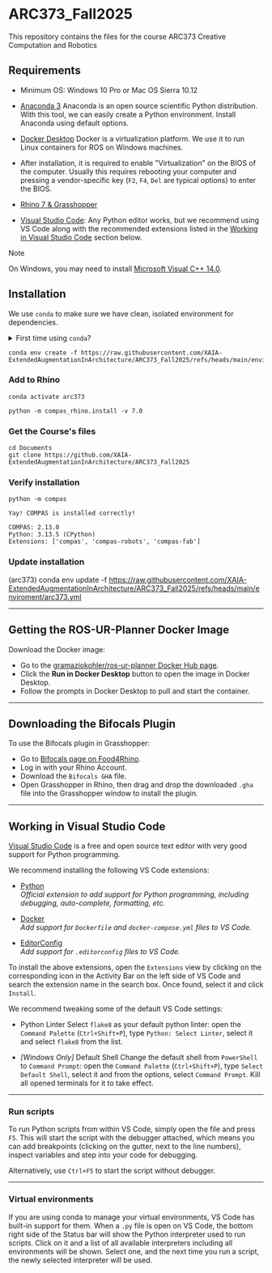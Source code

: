 # ARC373_Fall2025
This repository contains the files for the course ARC373 Creative Computation and Robotics 

## Requirements

* Minimum OS: Windows 10 Pro or Mac OS Sierra 10.12
* [Anaconda 3](https://www.anaconda.com/distribution/) Anaconda is an open source scientific Python distribution. With this tool, we can easily create a Python environment. Install Anaconda using default options.
* [Docker Desktop](https://www.docker.com/products/docker-desktop) Docker is a virtualization platform. We use it to run Linux containers for ROS on Windows machines. 
* After installation, it is required to enable "Virtualization" on the BIOS of the computer. Usually this requires rebooting your computer and pressing a vendor-specific key (`F2`, `F4`, `Del` are typical options) to enter the BIOS.

* [Rhino 7 & Grasshopper](https://www.rhino3d.com/download)
* [Visual Studio Code](https://code.visualstudio.com/): Any Python editor works, but we recommend using VS Code along with the recommended extensions listed in the [Working in Visual Studio Code](#working-in-visual-studio-code) section below.


> [!NOTE]  
> On Windows, you may need to install [Microsoft Visual C++ 14.0](https://www.scivision.dev/python-windows-visual-c-14-required/).


## Installation

We use `conda` to make sure we have clean, isolated environment for dependencies.

<details><summary>First time using <code>conda</code>?</summary>
<p>

Make sure you run this at least once:

    conda config --add channels conda-forge

</p>
</details>

    conda env create -f https://raw.githubusercontent.com/XAIA-ExtendedAugmentationInArchitecture/ARC373_Fall2025/refs/heads/main/enviroment/arc373.yml

### Add to Rhino

    conda activate arc373
    
    python -m compas_rhino.install -v 7.0 

### Get the Course's files

    cd Documents
    git clone https://github.com/XAIA-ExtendedAugmentationInArchitecture/ARC373_Fall2025

### Verify installation

    python -m compas

    Yay! COMPAS is installed correctly!

    COMPAS: 2.13.0
    Python: 3.13.5 (CPython)
    Extensions: ['compas', 'compas-robots', 'compas-fab']

### Update installation


(arc373) conda env update -f https://raw.githubusercontent.com/XAIA-ExtendedAugmentationInArchitecture/ARC373_Fall2025/refs/heads/main/enviroment/arc373.yml 


---

## Getting the ROS-UR-Planner Docker Image

Download the Docker image:

- Go to the [gramaziokohler/ros-ur-planner Docker Hub page](https://hub.docker.com/r/gramaziokohler/ros-ur-planner).
- Click the **Run in Docker Desktop** button to open the image in Docker Desktop.
- Follow the prompts in Docker Desktop to pull and start the container.

---

## Downloading the Bifocals Plugin

To use the Bifocals plugin in Grasshopper:

- Go to [Bifocals page on Food4Rhino](https://www.food4rhino.com/en/app/bifocals).
- Log in with your Rhino Account.
- Download the `Bifocals GHA` file.
- Open Grasshopper in Rhino, then drag and drop the downloaded `.gha` file into the Grasshopper window to install the plugin.

---

## Working in Visual Studio Code

[Visual Studio Code](https://code.visualstudio.com/) is a free and open source text editor with very good support for Python programming.

We recommend installing the following VS Code extensions:

- [Python](https://marketplace.visualstudio.com/items?itemName=ms-python.python)  
  *Official extension to add support for Python programming, including debugging, auto-complete, formatting, etc.*

- [Docker](https://marketplace.visualstudio.com/items?itemName=ms-azuretools.vscode-docker)  
  *Add support for `Dockerfile` and `docker-compose.yml` files to VS Code.*

- [EditorConfig](https://marketplace.visualstudio.com/items?itemName=EditorConfig.EditorConfig)  
  *Add support for `.editorconfig` files to VS Code.*


To install the above extensions, open the `Extensions` view by clicking on the corresponding icon in the Activity Bar on the left side of VS Code and search the extension name in the search box. Once found, select it and click `Install`.

We recommend tweaking some of the default VS Code settings:

- Python Linter
Select `flake8` as your default python linter: open the `Command Palette` (`Ctrl+Shift+P`), type `Python: Select Linter`, select it and select `flake8` from the list.

- *[Windows Only]* Default Shell
Change the default shell from `PowerShell` to `Command Prompt`: open the `Command Palette` (`Ctrl+Shift+P`), type `Select Default Shell`, select it and from the options, select `Command Prompt`. Kill all opened terminals for it to take effect.

---

### Run scripts
To run Python scripts from within VS Code, simply open the file and press `F5`. This will start the script with the debugger attached, which means you can add breakpoints (clicking on the gutter, next to the line numbers), inspect variables and step into your code for debugging.

Alternatively, use `Ctrl+F5` to start the script without debugger.

---

### Virtual environments
If you are using conda to manage your virtual environments, VS Code has built-in support for them. When a `.py` file is open on VS Code, the bottom right side of the Status bar will show the Python interpreter used to run scripts. Click on it and a list of all available interpreters including all environments will be shown. Select one, and the next time you run a script, the newly selected interpreter will be used.

